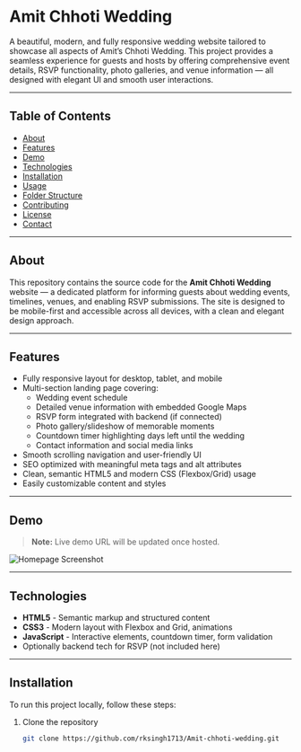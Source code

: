 # Amit Chhoti Wedding

A beautiful, modern, and fully responsive wedding website tailored to showcase all aspects of Amit’s Chhoti Wedding. This project provides a seamless experience for guests and hosts by offering comprehensive event details, RSVP functionality, photo galleries, and venue information — all designed with elegant UI and smooth user interactions.

-----

## Table of Contents

- [About](#about)  
- [Features](#features)   
- [Demo](#demo)  
- [Technologies](#technologies)  
- [Installation](#installation)  
- [Usage](#usage)  
- [Folder Structure](#folder-structure)  
- [Contributing](#contributing)  
- [License](#license)  
- [Contact](#contact)  

---

## About

This repository contains the source code for the **Amit Chhoti Wedding** website — a dedicated platform for informing guests about wedding events, timelines, venues, and enabling RSVP submissions. The site is designed to be mobile-first and accessible across all devices, with a clean and elegant design approach.

---

## Features

- Fully responsive layout for desktop, tablet, and mobile  
- Multi-section landing page covering:  
  - Wedding event schedule  
  - Detailed venue information with embedded Google Maps  
  - RSVP form integrated with backend (if connected)  
  - Photo gallery/slideshow of memorable moments  
  - Countdown timer highlighting days left until the wedding  
  - Contact information and social media links  
- Smooth scrolling navigation and user-friendly UI  
- SEO optimized with meaningful meta tags and alt attributes  
- Clean, semantic HTML5 and modern CSS (Flexbox/Grid) usage  
- Easily customizable content and styles

---

## Demo

> **Note:** Live demo URL will be updated once hosted.

![Homepage Screenshot](assets/screenshot-homepage.png)  

---

## Technologies

- **HTML5** - Semantic markup and structured content  
- **CSS3** - Modern layout with Flexbox and Grid, animations  
- **JavaScript** - Interactive elements, countdown timer, form validation  
- Optionally backend tech for RSVP (not included here)  

---

## Installation

To run this project locally, follow these steps:

1. Clone the repository  
   ```bash
   git clone https://github.com/rksingh1713/Amit-chhoti-wedding.git
